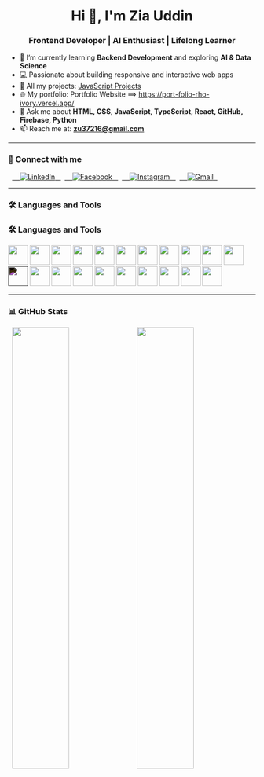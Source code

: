 <h1 align="center">Hi 👋, I'm Zia Uddin</h1>
<h3 align="center">Frontend Developer | AI Enthusiast | Lifelong Learner</h3>

- 🌱 I’m currently learning **Backend Development** and exploring **AI & Data Science**
- 💻 Passionate about building responsive and interactive web apps
- 📁 All my projects: [JavaScript Projects](https://ziauddin14.github.io/JavaScript-Projects/)
- 🌐 My portfolio: Portfolio Website ==> https://port-folio-rho-ivory.vercel.app/
- 💬 Ask me about **HTML, CSS, JavaScript, TypeScript, React, GitHub, Firebase, Python**
- 📫 Reach me at: **zu37216@gmail.com**

---
### 🔗 Connect with me

<p align="left">
  <a href="https://www.linkedin.com/in/zia-uddin-23327b341/" target="_blank">
    <img src="https://img.shields.io/badge/LinkedIn-0077B5?style=for-the-badge&logo=linkedin&logoColor=white" alt="LinkedIn"/>
  </a>
  <a href="https://www.facebook.com/ziauddin114/" target="_blank">
    <img src="https://img.shields.io/badge/Facebook-1877F2?style=for-the-badge&logo=facebook&logoColor=white" alt="Facebook"/>
  </a>
  <a href="https://www.instagram.com/zia_uddin_ima/" target="_blank">
    <img src="https://img.shields.io/badge/Instagram-E4405F?style=for-the-badge&logo=instagram&logoColor=white" alt="Instagram"/>
  </a>
  <a href="mailto:zu37216@gmail.com" target="_blank">
    <img src="https://img.shields.io/badge/Gmail-D14836?style=for-the-badge&logo=gmail&logoColor=white" alt="Gmail"/>
  </a>
</p>


---

### 🛠️ Languages and Tools

### 🛠️ Languages and Tools

<p align="left">
  <img src="https://cdn.jsdelivr.net/gh/devicons/devicon/icons/html5/html5-original.svg" height="40"/>
  <img src="https://cdn.jsdelivr.net/gh/devicons/devicon/icons/css3/css3-original.svg" height="40"/>
  <img src="https://cdn.jsdelivr.net/gh/devicons/devicon/icons/tailwindcss/tailwindcss-original.svg" height="40"/>
  <img src="https://cdn.jsdelivr.net/gh/devicons/devicon/icons/bootstrap/bootstrap-original.svg" height="40"/>
  <img src="https://cdn.jsdelivr.net/gh/devicons/devicon/icons/javascript/javascript-original.svg" height="40"/>
  <img src="https://cdn.jsdelivr.net/gh/devicons/devicon/icons/typescript/typescript-original.svg" height="40"/>
  <img src="https://cdn.jsdelivr.net/gh/devicons/devicon/icons/react/react-original.svg" height="40"/>
  <img src="https://cdn.jsdelivr.net/gh/devicons/devicon/icons/zustand/zustand-original.svg" height="40"/>
  <img src="https://cdn.jsdelivr.net/gh/devicons/devicon/icons/firebase/firebase-plain.svg" height="40"/>
  <img src="https://cdn.jsdelivr.net/gh/devicons/devicon/icons/git/git-original.svg" height="40"/>

  <!-- Newly added backend + database tools -->
  <img src="https://cdn.jsdelivr.net/gh/devicons/devicon/icons/nodejs/nodejs-original.svg" height="40"/>
  <img src="https://cdn.jsdelivr.net/gh/devicons/devicon/icons/express/express-original.svg" height="40" style="filter: invert(1);"/>
  <img src="https://cdn.jsdelivr.net/gh/devicons/devicon/icons/mongodb/mongodb-original.svg" height="40"/>
  <img src="https://cdn.jsdelivr.net/gh/devicons/devicon/icons/mongoose/mongoose-original.svg" height="40"/>

  <img src="https://cdn.jsdelivr.net/gh/devicons/devicon/icons/python/python-original.svg" height="40"/>
  <img src="https://cdn.jsdelivr.net/gh/devicons/devicon/icons/pandas/pandas-original.svg" height="40"/>
  <img src="https://cdn.jsdelivr.net/gh/devicons/devicon/icons/numpy/numpy-original.svg" height="40"/>
  <img src="https://cdn.jsdelivr.net/gh/devicons/devicon/icons/matplotlib/matplotlib-original.svg" height="40"/>
  <img src="https://cdn.jsdelivr.net/gh/devicons/devicon/icons/netlify/netlify-original.svg" height="40"/>
  <img src="https://cdn.jsdelivr.net/gh/devicons/devicon/icons/github/github-original.svg" height="40"/>
  <img src="https://cdn.jsdelivr.net/gh/devicons/devicon/icons/vercel/vercel-original.svg" height="40"/>
</p>


---

### 📊 GitHub Stats
<p align="left">
  <img src="https://github-readme-stats.vercel.app/api?username=ziauddin14&show_icons=true&theme=radical" width="48%"/>
  <img src="https://github-readme-stats.vercel.app/api/top-langs/?username=ziauddin14&layout=compact&theme=radical" width="48%"/>
</p>
